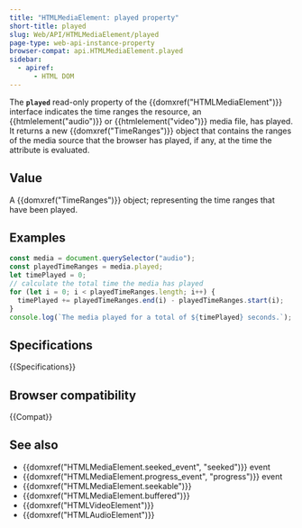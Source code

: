 ```yaml
---
title: "HTMLMediaElement: played property"
short-title: played
slug: Web/API/HTMLMediaElement/played
page-type: web-api-instance-property
browser-compat: api.HTMLMediaElement.played
sidebar:
  - apiref:
      - HTML DOM
---
```


The **`played`** read-only property of the {{domxref("HTMLMediaElement")}} interface indicates the time ranges the resource, an {{htmlelement("audio")}} or {{htmlelement("video")}} media file, has played. It returns a new {{domxref("TimeRanges")}} object that contains the ranges of the media source that the browser has played, if any, at the time the attribute is evaluated.

## Value

A {{domxref("TimeRanges")}} object; representing the time ranges that have been played.

## Examples

```js
const media = document.querySelector("audio");
const playedTimeRanges = media.played;
let timePlayed = 0;
// calculate the total time the media has played
for (let i = 0; i < playedTimeRanges.length; i++) {
  timePlayed += playedTimeRanges.end(i) - playedTimeRanges.start(i);
}
console.log(`The media played for a total of ${timePlayed} seconds.`);
```

## Specifications

{{Specifications}}

## Browser compatibility

{{Compat}}

## See also

- {{domxref("HTMLMediaElement.seeked_event", "seeked")}} event
- {{domxref("HTMLMediaElement.progress_event", "progress")}} event
- {{domxref("HTMLMediaElement.seekable")}}
- {{domxref("HTMLMediaElement.buffered")}}
- {{domxref("HTMLVideoElement")}}
- {{domxref("HTMLAudioElement")}}
